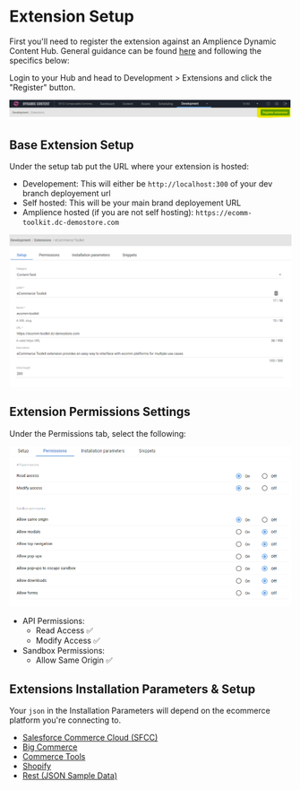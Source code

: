 # Extension Setup

First you'll need to register the extension against an Amplience Dynamic Content Hub. General guidance can be found [here](https://amplience.com/developers/docs/integrations/extensions/register-use/) and following the specifics below:
 
 Login to your Hub and head to Development > Extensions and click the "Register" button.

![Register Start](../media/register-button.png)

## Base Extension Setup

Under the setup tab put the URL where your extension is hosted:
 - Developement: This will either be `http://localhost:300` of your dev branch deployement url
 - Self hosted: This will be your main brand deployement URL
 - Amplience hosted (if you are not self hosting): `https://ecomm-toolkit.dc-demostore.com`

![Extension Setup](../media/ext-setup.png)

## Extension Permissions Settings

Under the Permissions tab, select the following:

![Extension Permissions](../media/ext-perms.png)

- API Permissions:
    - Read Access ✅
    - Modify Access ✅
- Sandbox Permissions:
    - Allow Same Origin ✅



## Extensions Installation Parameters & Setup

Your `json` in the Installation Parameters will depend on the ecommerce platform you're connecting to.

-   [Salesforce Commerce Cloud (SFCC)](./commerce/sfcc.md)
-   [Big Commerce](./commerce/bigcommerce.md)
-   [Commerce Tools](./commerce/commercetools.md)
-   [Shopify](./commerce/shopify.md)
-   [Rest (JSON Sample Data)](./commerce/rest.md)